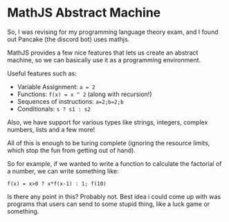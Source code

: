 # MathJS Abstract Machine

So, I was revising for my programming language theory exam, and I found out
Pancake (the discord bot) uses mathjs.

MathJS provides a few nice features that lets us create an abstract machine, so
we can basically use it as a programming environment.

Useful features such as:

* Variable Assignment: `a = 2`
* Functions: `f(x) = x ^ 2` (along with recursion!)
* Sequences of instructions: `a=2;b=2;b`
* Conditionals: `s ? s1 : s2`

Also, we have support for various types like strings, integers, complex numbers,
lists and a few more!

All of this is enough to be turing complete (ignoring the resource limits, which
stop the fun from getting out of hand).

So for example, if we wanted to write a function to calculate the factorial of a
number, we can write something like:

`f(x) = x>0 ? x*f(x-1) : 1; f(10)`

Is there any point in this? Probably not. Best idea i could come up with was
programs that users can send to some stupid thing, like a luck game or
something.
